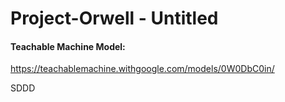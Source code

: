 # Project-Orwell - Untitled

#### Teachable Machine Model:
https://teachablemachine.withgoogle.com/models/0W0DbC0in/

SDDD
